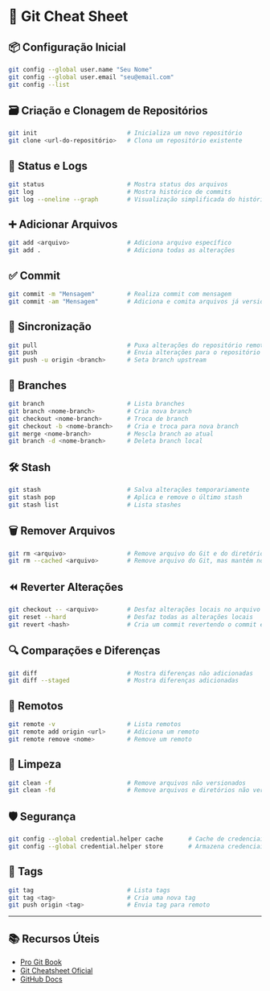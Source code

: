 
# 📝 Git Cheat Sheet

## 📦 Configuração Inicial

```bash
git config --global user.name "Seu Nome"
git config --global user.email "seu@email.com"
git config --list
```

## 🗃️ Criação e Clonagem de Repositórios

```bash
git init                         # Inicializa um novo repositório
git clone <url-do-repositório>   # Clona um repositório existente
```

## 📂 Status e Logs

```bash
git status                       # Mostra status dos arquivos
git log                          # Mostra histórico de commits
git log --oneline --graph        # Visualização simplificada do histórico
```

## ➕ Adicionar Arquivos

```bash
git add <arquivo>                # Adiciona arquivo específico
git add .                        # Adiciona todas as alterações
```

## ✅ Commit

```bash
git commit -m "Mensagem"         # Realiza commit com mensagem
git commit -am "Mensagem"        # Adiciona e comita arquivos já versionados
```

## 🔄 Sincronização

```bash
git pull                         # Puxa alterações do repositório remoto
git push                         # Envia alterações para o repositório remoto
git push -u origin <branch>      # Seta branch upstream
```

## 🌿 Branches

```bash
git branch                       # Lista branches
git branch <nome-branch>         # Cria nova branch
git checkout <nome-branch>       # Troca de branch
git checkout -b <nome-branch>    # Cria e troca para nova branch
git merge <nome-branch>          # Mescla branch ao atual
git branch -d <nome-branch>      # Deleta branch local
```

## 🛠️ Stash

```bash
git stash                        # Salva alterações temporariamente
git stash pop                    # Aplica e remove o último stash
git stash list                   # Lista stashes
```

## 🗑️ Remover Arquivos

```bash
git rm <arquivo>                 # Remove arquivo do Git e do diretório
git rm --cached <arquivo>        # Remove arquivo do Git, mas mantém no diretório
```

## ⏪ Reverter Alterações

```bash
git checkout -- <arquivo>        # Desfaz alterações locais no arquivo
git reset --hard                 # Desfaz todas as alterações locais
git revert <hash>                # Cria um commit revertendo o commit especificado
```

## 🔍 Comparações e Diferenças

```bash
git diff                         # Mostra diferenças não adicionadas
git diff --staged                # Mostra diferenças adicionadas
```

## 🔗 Remotos

```bash
git remote -v                    # Lista remotos
git remote add origin <url>      # Adiciona um remoto
git remote remove <nome>         # Remove um remoto
```

## 🧹 Limpeza

```bash
git clean -f                     # Remove arquivos não versionados
git clean -fd                    # Remove arquivos e diretórios não versionados
```

## 🛡️ Segurança

```bash
git config --global credential.helper cache       # Cache de credenciais temporário
git config --global credential.helper store       # Armazena credenciais em texto
```

## 🎯 Tags

```bash
git tag                          # Lista tags
git tag <tag>                    # Cria uma nova tag
git push origin <tag>            # Envia tag para remoto
```

---

## 📚 Recursos Úteis

- [Pro Git Book](https://git-scm.com/book/en/v2)
- [Git Cheatsheet Oficial](https://education.github.com/git-cheat-sheet-education.pdf)
- [GitHub Docs](https://docs.github.com/en/get-started/using-git)
